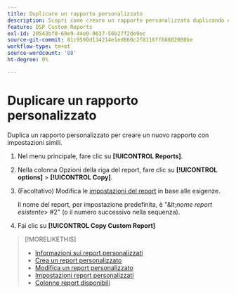 ```yaml
---
title: Duplicare un rapporto personalizzato
description: Scopri come creare un rapporto personalizzato duplicando un rapporto esistente.
feature: DSP Custom Reports
exl-id: 20542bf8-69e9-44e0-9637-56b27f2de9ec
source-git-commit: 81c9590d134214e1ed860c2f8116ff66882000be
workflow-type: tm+mt
source-wordcount: '88'
ht-degree: 0%

---
```


# Duplicare un rapporto personalizzato

Duplica un rapporto personalizzato per creare un nuovo rapporto con impostazioni simili.

1. Nel menu principale, fare clic su **[!UICONTROL Reports]**.

1. Nella colonna Opzioni della riga del report, fare clic su **[!UICONTROL options]** > **[!UICONTROL Copy]**.

1. (Facoltativo) Modifica le [impostazioni del report](/help/dsp/reports/report-settings.md) in base alle esigenze.

   Il nome del report, per impostazione predefinita, è &quot;\&lt;*nome report esistente*\> \#2&quot; (o il numero successivo nella sequenza).

1. Fai clic su **[!UICONTROL Copy Custom Report]**

>[!MORELIKETHIS]
>
>* [Informazioni sui report personalizzati](/help/dsp/reports/report-about.md)
>* [Crea un report personalizzato](/help/dsp/reports/report-create.md)
>* [Modifica un report personalizzato](/help/dsp/reports/report-edit.md)
>* [Impostazioni report personalizzati](/help/dsp/reports/report-settings.md)
>* [Colonne report disponibili](/help/dsp/reports/report-columns.md)
